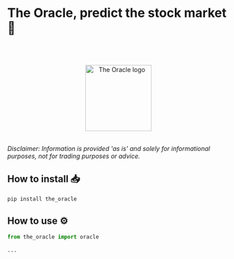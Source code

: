 # The Oracle, predict the stock market 💸

<br/>
<br/>

<p align="center">
  <img height="150" src="https://user-images.githubusercontent.com/61618641/147692854-f7001d42-9dca-414c-9301-819389729c43.png" alt="The Oracle logo")
</p>

<br/>
<br/>
  
_Disclaimer: Information is provided 'as is' and solely for informational purposes, not for trading purposes or advice._



## How to install 📥

```py
pip install the_oracle
```
  
## How to use ⚙️

  
```py
from the_oracle import oracle
  
...
  
```
